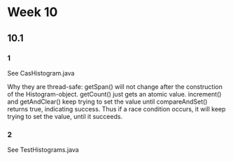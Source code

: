 # Week 10

## 10.1

### 1

See CasHistogram.java

Why they are thread-safe:
getSpan() will not change after the construction of the Histogram-object.
getCount() just gets an atomic value.
increment() and getAndClear() keep trying to set the value until compareAndSet() returns true, indicating success. Thus if a race condition occurs, it will keep trying to set the value, until it succeeds.

### 2

See TestHistograms.java
